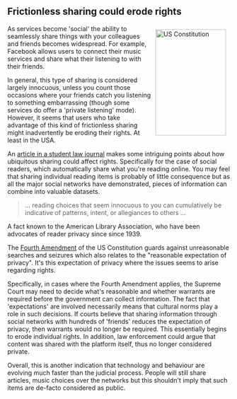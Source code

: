 <!--
layout: post
title: Frictionless sharing could erode rights
author: Amir Chaudhry
excerpt: Giving up right to privacy without thinking about it
-->

## Frictionless sharing could erode rights

<a href="http://www.flickr.com/photos/42787205@N00/4477454044/" title="US Constitution by Mark Rasmussen, on Flickr"><img src="http://farm5.staticflickr.com/4069/4477454044_6f8b33c8ff_m.jpg" width="159" height="240" align='right'  hspace="10" vspace="10" alt="US Constitution"></a>
As services become 'social' the ability to seamlessly share things with your colleagues and friends becomes widespread.  For example, Facebook allows users to connect their music services and share what their listening to with their friends.

In general, this type of sharing is considered largely innocuous, unless you count those occasions where your friends catch you listening to something embarrassing (though some services do offer a 'private listening' mode).  However, it seems that users who take advantage of this kind of frictionless sharing might inadvertently be eroding their rights.  At least in the USA.

An [article in a student law journal][law-review] makes some intriguing points about how ubiquitous sharing could affect rights.  Specifically for the case of social readers, which automatically share what you're reading online.  You may feel that sharing individual reading items is probably of little consequence but as all the major social networks have demonstrated, pieces of information can combine into valuable datasets. 

> ... reading choices that seem innocuous to you can cumulatively be
> indicative of patterns, intent, or allegiances to others ...

A fact known to the American Library Association, who have been advocates of reader privacy since since 1939. 

The [Fourth Amendment][] of the US Constitution guards against unreasonable searches and seizures which also relates to the "reasonable expectation of privacy".  It's this expectation of privacy where the issues seems to arise regarding rights.

Specifically, in cases where the Fourth Amendment applies, the Supreme Court may need to decide what's reasonable and whether warrants are required before the government can collect information.  The fact that 'expectations' are involved necessarily means that cultural norms play a role in such decisions. If courts believe that sharing information through social networks with hundreds of 'friends' reduces the expectation of privacy, then warrants would no longer be required.  This essentially begins to erode individual rights.  In addition, law enforcement could argue that content was shared with the platform itself, thus no longer considered private.

Overall, this is another indication that technology and behaviour are evolving much faster than the judicial process.  People will still share articles, music choices over the networks but this shouldn't imply that such items are de-facto considered as public.

[law-review]: http://wakeforestlawreview.com/reading-over-your-shoulder-social-readers-and-privacy-law

[Fourth Amendment]: http://en.wikipedia.org/wiki/Fourth_Amendment_to_the_United_States_Constitution

